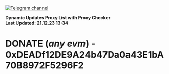 [![Telegram channel](https://img.shields.io/endpoint?url=https://runkit.io/damiankrawczyk/telegram-badge/branches/master?url=https://t.me/n4z4v0d)](https://t.me/n4z4v0d) 

**Dynamic Updates Proxy List with Proxy Checker**  
**Last Updated: 21.12.23 13:34**

# DONATE (_any evm_) - 0xDEADf12DE9A24b47Da0a43E1bA70B8972F5296F2
